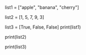 list1 = ["apple", "banana", "cherry"]

list2 = [1, 5, 7, 9, 3]

list3 = [True, False, False]
print(list1)

print(list2)

print(list3)

